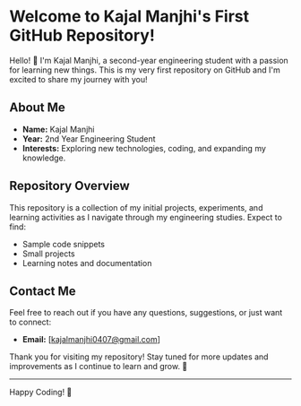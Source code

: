 # Welcome to Kajal Manjhi's First GitHub Repository!

Hello! 👋 I'm Kajal Manjhi, a second-year engineering student with a passion for learning new things. This is my very first repository on GitHub and I'm excited to share my journey with you!

## About Me
- **Name:** Kajal Manjhi
- **Year:** 2nd Year Engineering Student
- **Interests:** Exploring new technologies, coding, and expanding my knowledge.

## Repository Overview
This repository is a collection of my initial projects, experiments, and learning activities as I navigate through my engineering studies. Expect to find:
- Sample code snippets
- Small projects
- Learning notes and documentation

## Contact Me
Feel free to reach out if you have any questions, suggestions, or just want to connect:
- **Email:** [kajalmanjhi0407@gmail.com]


Thank you for visiting my repository! Stay tuned for more updates and improvements as I continue to learn and grow. 🚀

---

Happy Coding! 🌟

